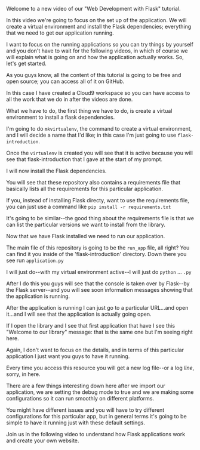 Welcome to a new video of our "Web Development with Flask" tutorial.

In this video we're going to focus on the set up of the application. We will create a virtual environment and install the Flask dependencies; everything that we need to get our application running. 

I want to focus on the running applications so you can try things by yourself and you don't have to wait for the following videos, in which of course we will explain what is going on and how the application actually works. So, let's get started.

As you guys know, all the content of this tutorial is going to be free and open source; you can access all of it on GitHub.

In this case I have created a Cloud9 workspace so you can have access to all the work that we do in after the videos are done.

What we have to do, the first thing we have to do, is create a virtual environment to install a flask dependencies. 

I'm going to do `mkvirtualenv`, the command to create a virtual environment, and I will decide a name that I'd like; in this case I'm just going to use `flask-introduction`. 

Once the `virtualenv` is created you will see that it is active because you will see that flask-introduction that I gave at the start of my prompt.

I will now install the Flask dependencies. 

You will see that these repository also contains a requirements file that basically lists all the requirements for this particular application.

If you, instead of installing Flask directy, want to use the requirements file, you can just use a command like `pip install -r requirements.txt`

It's going to be similar--the good thing about the requirements file is that we can list the particular versions we want to install from the library.

Now that we have Flask installed we need to run our application. 

The main file of this repository is going to be the `run_app` file, all right? You can find it you inside of the 'flask-introduction' directory. Down there you see run `application.py`

I will just do--with my virtual environment active--I will just do `python` ... `.py`

After I do this you guys will see that the console is taken over by Flask--by the Flask server--and you will see soon information messages showing that the application is running. 

After the application is running I can just go to a particular URL...and open it...and I will see that the application is actually going open. 

If I open the library and I see that first application that have I see this "Welcome to our library" message: that is the same one but I'm seeing right here.

Again, I don't want to focus on the details, and in terms of this particular application I just want you guys to have it running.

Every time you access this resource you will get a new log file--or a log *line*, sorry, in here.

There are a few things interesting down here after we import our application, we are setting the debug mode to true and we are making some configurations so it can run smoothly on different platforms.

You might have different issues and you will have to try different configurations for this particular app, but in general terms it's going to be simple to have it running just with these default settings.

Join us in the following video to understand how Flask applications work and create your own website.
